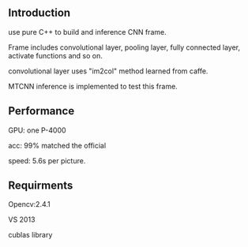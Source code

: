 ## Introduction
use pure C++ to build and inference CNN frame.

Frame includes convolutional layer, pooling layer, fully connected layer, activate functions and so on.

convolutional layer uses "im2col" method learned from caffe.

MTCNN inference is implemented to test this frame.

## Performance
GPU: one P-4000

acc: 99% matched the official

speed: 5.6s per picture.

## Requirments
Opencv:2.4.1

VS 2013

cublas library
